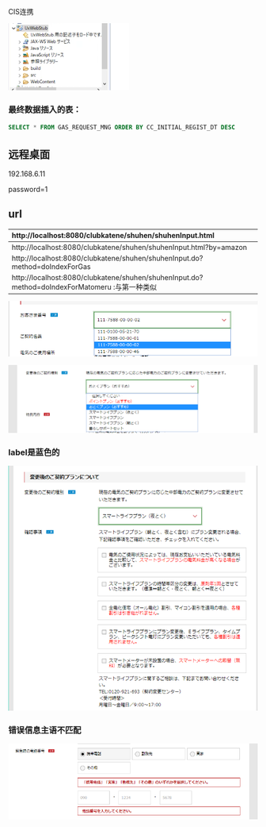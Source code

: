 CIS连携

![image-20191220154811399](4m%E4%B8%8Eshuhen%20%E6%B5%8B%E8%AF%95%E5%BC%8F%E6%A0%B7.assets/image-20191220154811399.png)



### 最终数据插入的表：

```SQL
SELECT * FROM GAS_REQUEST_MNG ORDER BY CC_INITIAL_REGIST_DT DESC
```

## 远程桌面

192.168.6.11

password=1

## url

| http://localhost:8080/clubkatene/shuhen/shuhenInput.html     |
| :----------------------------------------------------------- |
| http://localhost:8080/clubkatene/shuhen/shuhenInput.html?by=amazon |
| http://localhost:8080/clubkatene/shuhen/shuhenInput.do?method=doIndexForGas |
| http://localhost:8080/clubkatene/shuhen/shuhenInput.do?method=doIndexForMatomeru :与第一种类似 |

![image-20191218184426838](4m%E4%B8%8Eshuhen%20%E6%B5%8B%E8%AF%95%E5%BC%8F%E6%A0%B7.assets/image-20191218184426838.png)

![image-20191218184222986](4m%E4%B8%8Eshuhen%20%E6%B5%8B%E8%AF%95%E5%BC%8F%E6%A0%B7.assets/image-20191218184222986.png)



### label是蓝色的

![image-20191220111214851](4m%E4%B8%8Eshuhen%20%E6%B5%8B%E8%AF%95%E5%BC%8F%E6%A0%B7.assets/image-20191220111214851.png)

### 错误信息主语不匹配

![image-20191220121338216](4m%E4%B8%8Eshuhen%20%E6%B5%8B%E8%AF%95%E5%BC%8F%E6%A0%B7.assets/image-20191220121338216.png)

